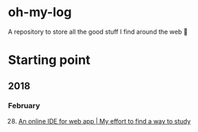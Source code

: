 # oh-my-log
A repository to store all the good stuff I find around the web :flashlight:

# Starting point    

## 2018 

### February
28. [An online IDE for web app | My effort to find a way to study](2018/february/28/28.md)
